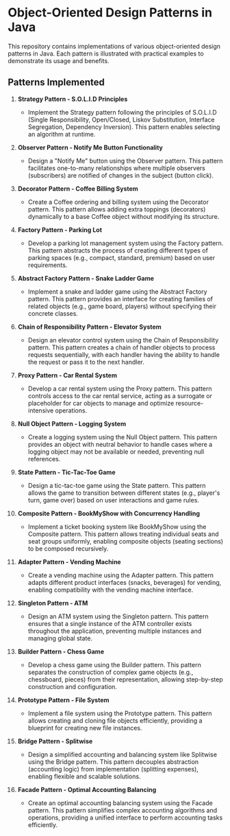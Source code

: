 # Object-Oriented Design Patterns in Java

This repository contains implementations of various object-oriented design patterns in Java. Each pattern is illustrated with practical examples to demonstrate its usage and benefits.

## Patterns Implemented

1. **Strategy Pattern - S.O.L.I.D Principles**
   - Implement the Strategy pattern following the principles of S.O.L.I.D (Single Responsibility, Open/Closed, Liskov Substitution, Interface Segregation, Dependency Inversion). This pattern enables selecting an algorithm at runtime.

2. **Observer Pattern - Notify Me Button Functionality**
   - Design a "Notify Me" button using the Observer pattern. This pattern facilitates one-to-many relationships where multiple observers (subscribers) are notified of changes in the subject (button click).

3. **Decorator Pattern - Coffee Billing System**
   - Create a Coffee ordering and billing system using the Decorator pattern. This pattern allows adding extra toppings (decorators) dynamically to a base Coffee object without modifying its structure.

4. **Factory Pattern - Parking Lot**
   - Develop a parking lot management system using the Factory pattern. This pattern abstracts the process of creating different types of parking spaces (e.g., compact, standard, premium) based on user requirements.

5. **Abstract Factory Pattern - Snake Ladder Game**
   - Implement a snake and ladder game using the Abstract Factory pattern. This pattern provides an interface for creating families of related objects (e.g., game board, players) without specifying their concrete classes.

6. **Chain of Responsibility Pattern - Elevator System**
   - Design an elevator control system using the Chain of Responsibility pattern. This pattern creates a chain of handler objects to process requests sequentially, with each handler having the ability to handle the request or pass it to the next handler.

7. **Proxy Pattern - Car Rental System**
   - Develop a car rental system using the Proxy pattern. This pattern controls access to the car rental service, acting as a surrogate or placeholder for car objects to manage and optimize resource-intensive operations.

8. **Null Object Pattern - Logging System**
   - Create a logging system using the Null Object pattern. This pattern provides an object with neutral behavior to handle cases where a logging object may not be available or needed, preventing null references.

9. **State Pattern - Tic-Tac-Toe Game**
   - Design a tic-tac-toe game using the State pattern. This pattern allows the game to transition between different states (e.g., player's turn, game over) based on user interactions and game rules.

10. **Composite Pattern - BookMyShow with Concurrency Handling**
    - Implement a ticket booking system like BookMyShow using the Composite pattern. This pattern allows treating individual seats and seat groups uniformly, enabling composite objects (seating sections) to be composed recursively.

11. **Adapter Pattern - Vending Machine**
    - Create a vending machine using the Adapter pattern. This pattern adapts different product interfaces (snacks, beverages) for vending, enabling compatibility with the vending machine interface.

12. **Singleton Pattern - ATM**
    - Design an ATM system using the Singleton pattern. This pattern ensures that a single instance of the ATM controller exists throughout the application, preventing multiple instances and managing global state.

13. **Builder Pattern - Chess Game**
    - Develop a chess game using the Builder pattern. This pattern separates the construction of complex game objects (e.g., chessboard, pieces) from their representation, allowing step-by-step construction and configuration.

14. **Prototype Pattern - File System**
    - Implement a file system using the Prototype pattern. This pattern allows creating and cloning file objects efficiently, providing a blueprint for creating new file instances.

15. **Bridge Pattern - Splitwise**
    - Design a simplified accounting and balancing system like Splitwise using the Bridge pattern. This pattern decouples abstraction (accounting logic) from implementation (splitting expenses), enabling flexible and scalable solutions.

16. **Facade Pattern - Optimal Accounting Balancing**
    - Create an optimal accounting balancing system using the Facade pattern. This pattern simplifies complex accounting algorithms and operations, providing a unified interface to perform accounting tasks efficiently.
